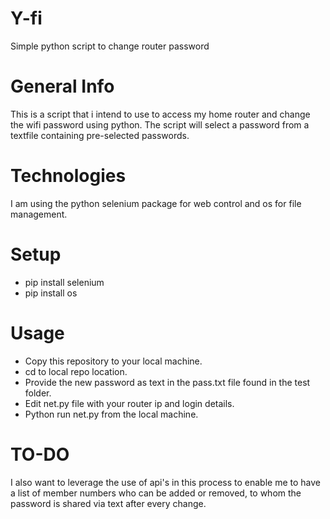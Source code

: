 # Y-fi 
Simple python script to change router password

# General Info
This is a script that i intend to use to access my home router and change the wifi password using python. The script will select a password from a textfile containing pre-selected passwords.

# Technologies
I am using the python selenium package for web control and os for file management.

# Setup
* pip install selenium 
* pip install os

# Usage
* Copy this repository to your local machine. 
* cd to local repo location.
* Provide the new password as text in the pass.txt file found in the test folder.
* Edit net.py file with your router ip and login details.
* Python run net.py from the local machine.


# TO-DO
I also want to leverage the use of api's in this process to enable me to have a list of member numbers  who can be added or removed, to whom the password is shared via text after every change.
